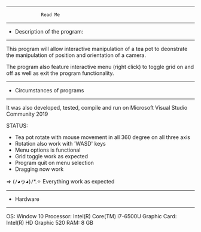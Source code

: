 *******************************************************


                 Read Me


*******************************************************
*  Description of the program:
*******************************************************

This program will allow interactive manipulation of a tea pot to
deonstrate the manipulation of position and orientation of a camera.

The program also feature interactive menu (right click) to toggle 
grid on and off as well as exit the program functionality. 

*******************************************************
*  Circumstances of programs
*******************************************************

It was also developed, tested, compile and run 
on Microsoft Visual Studio Community 2019

STATUS: 

- Tea pot rotate with mouse movement in all 360 degree on all three axis
- Rotation also work with 'WASD' keys
- Menu options is functional 
- Grid toggle work as expected
- Program quit on menu selection
- Dragging now work 

=> (ﾉ◕ヮ◕)ﾉ*.✧ Everything work as expected 

*******************************************************
*  Hardware
*******************************************************

OS: Window 10
Processor: Intel(R) Core(TM) i7-6500U 
Graphic Card: Intel(R) HD Graphic 520
RAM: 8 GB
